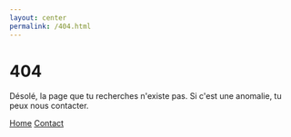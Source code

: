 ```yaml
---
layout: center
permalink: /404.html
---
```


# 404

Désolé, la page que tu recherches n'existe pas. Si c'est une anomalie, tu peux nous contacter.

<div class="mt3">
  <a href="{{ site.baseurl }}/" class="button button-blue button-big">Home</a>
  <a href="{{ site.baseurl }}/contact/" class="button button-blue button-big">Contact</a>
</div>
